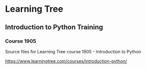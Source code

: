 # Learning Tree
## Introduction to Python Training
### Course 1905

Source files for Learning Tree course 1905 - Introduction to Python

https://www.learningtree.com/courses/introduction-python/

